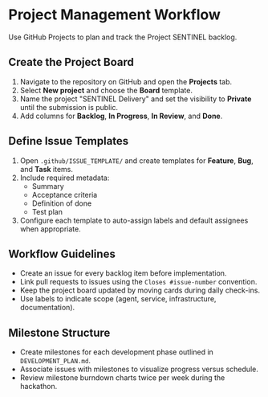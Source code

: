 # Project Management Workflow

Use GitHub Projects to plan and track the Project SENTINEL backlog.

## Create the Project Board

1. Navigate to the repository on GitHub and open the **Projects** tab.
2. Select **New project** and choose the **Board** template.
3. Name the project "SENTINEL Delivery" and set the visibility to **Private** until the submission is public.
4. Add columns for **Backlog**, **In Progress**, **In Review**, and **Done**.

## Define Issue Templates

1. Open `.github/ISSUE_TEMPLATE/` and create templates for **Feature**, **Bug**, and **Task** items.
2. Include required metadata:
   - Summary
   - Acceptance criteria
   - Definition of done
   - Test plan
3. Configure each template to auto-assign labels and default assignees when appropriate.

## Workflow Guidelines

- Create an issue for every backlog item before implementation.
- Link pull requests to issues using the `Closes #issue-number` convention.
- Keep the project board updated by moving cards during daily check-ins.
- Use labels to indicate scope (agent, service, infrastructure, documentation).

## Milestone Structure

- Create milestones for each development phase outlined in `DEVELOPMENT_PLAN.md`.
- Associate issues with milestones to visualize progress versus schedule.
- Review milestone burndown charts twice per week during the hackathon.
